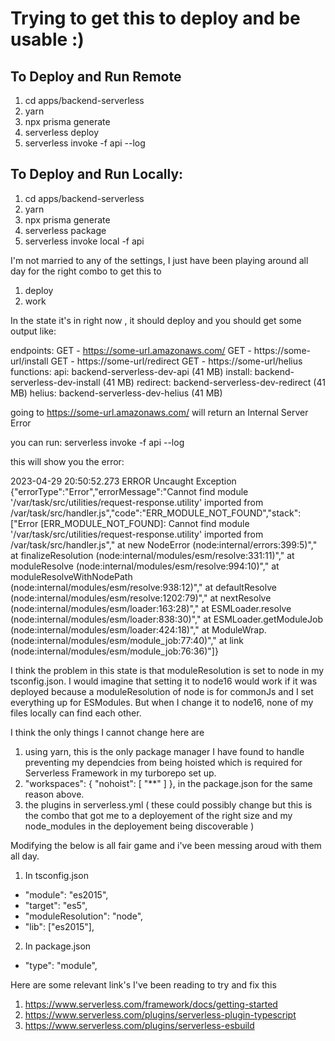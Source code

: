 # Trying to get this to deploy and be usable :)

## To Deploy and Run Remote

1. cd apps/backend-serverless
2. yarn
3. npx prisma generate
4. serverless deploy
5. serverless invoke -f api --log

## To Deploy and Run Locally:

1. cd apps/backend-serverless
2. yarn
3. npx prisma generate
4. serverless package
5. serverless invoke local -f api

I'm not married to any of the settings, I just have been playing around all day for the right combo to get this to

1. deploy
2. work

In the state it's in right now , it should deploy and you should get some output like:

endpoints:
GET - https://some-url.amazonaws.com/
GET - https://some-url/install
GET - https://some-url/redirect
GET - https://some-url/helius
functions:
api: backend-serverless-dev-api (41 MB)
install: backend-serverless-dev-install (41 MB)
redirect: backend-serverless-dev-redirect (41 MB)
helius: backend-serverless-dev-helius (41 MB)

going to https://some-url.amazonaws.com/ will return an Internal Server Error

you can run: serverless invoke -f api --log

this will show you the error:

2023-04-29 20:50:52.273 ERROR Uncaught Exception {"errorType":"Error","errorMessage":"Cannot find module '/var/task/src/utilities/request-response.utility' imported from /var/task/src/handler.js","code":"ERR_MODULE_NOT_FOUND","stack":["Error [ERR_MODULE_NOT_FOUND]: Cannot find module '/var/task/src/utilities/request-response.utility' imported from /var/task/src/handler.js"," at new NodeError (node:internal/errors:399:5)"," at finalizeResolution (node:internal/modules/esm/resolve:331:11)"," at moduleResolve (node:internal/modules/esm/resolve:994:10)"," at moduleResolveWithNodePath (node:internal/modules/esm/resolve:938:12)"," at defaultResolve (node:internal/modules/esm/resolve:1202:79)"," at nextResolve (node:internal/modules/esm/loader:163:28)"," at ESMLoader.resolve (node:internal/modules/esm/loader:838:30)"," at ESMLoader.getModuleJob (node:internal/modules/esm/loader:424:18)"," at ModuleWrap.<anonymous> (node:internal/modules/esm/module_job:77:40)"," at link (node:internal/modules/esm/module_job:76:36)"]}

I think the problem in this state is that moduleResolution is set to node in my tsconfig.json. I would imagine that setting it to node16 would work if it was deployed because a moduleResolution of node is for commonJs and I set everything up for ESModules. But when I change it to node16, none of my files locally can find each other.

I think the only things I cannot change here are

1. using yarn, this is the only package manager I have found to handle preventing my dependcies from being hoisted which is required for Serverless Framework in my turborepo set up.
2. "workspaces": {
   "nohoist": [
   "**"
   ]
   },
   in the package.json for the same reason above.
3. the plugins in serverless.yml ( these could possibly change but this is the combo that got me to a deployement of the right size and my node_modules in the deployement being discoverable )

Modifying the below is all fair game and i've been messing aroud with them all day.

1. In tsconfig.json

-   "module": "es2015",
-   "target": "es5",
-   "moduleResolution": "node",
-   "lib": ["es2015"],

2. In package.json

-   "type": "module",

Here are some relevant link's I've been reading to try and fix this

1. https://www.serverless.com/framework/docs/getting-started
2. https://www.serverless.com/plugins/serverless-plugin-typescript
3. https://www.serverless.com/plugins/serverless-esbuild
